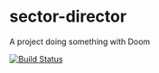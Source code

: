 # sector-director
A project doing something with Doom

[![Build Status](https://dev.azure.com/davidaramant/SectorDirector%20CI/_apis/build/status/davidaramant.sector-director)](https://dev.azure.com/davidaramant/SectorDirector%20CI/_build/latest?definitionId=1)
